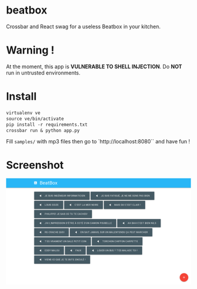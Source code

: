 # beatbox

Crossbar and React swag for a useless Beatbox in your kitchen.

# Warning !
At the moment, this app is **VULNERABLE TO SHELL INJECTION**. Do **NOT** run in untrusted environments.

# Install

    virtualenv ve
    source ve/bin/activate
    pip install -r requirements.txt
    crossbar run & python app.py

Fill `samples/` with mp3 files then go to `http://localhost:8080`` and have fun !

# Screenshot

![](https://github.com/C4ptainCrunch/beatbox/raw/master/.screenshot.png)
